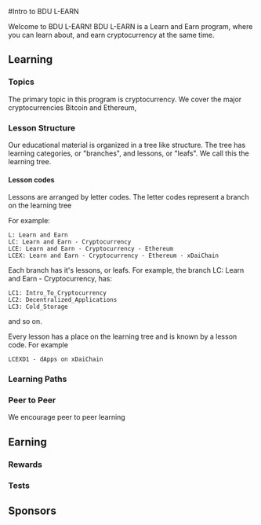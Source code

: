 #Intro to BDU L-EARN

Welcome to BDU L-EARN! BDU L-EARN is a Learn and Earn program, where you can learn about, and earn cryptocurrency at the same time.


## Learning
### Topics

The primary topic in this program is cryptocurrency. We cover the major cryptocurrencies Bitcoin and Ethereum,

### Lesson Structure
Our educational material is organized in a tree like structure. The tree has learning categories, or "branches", and lessons, or "leafs". We call this the learning tree.

#### Lesson codes
Lessons are arranged by letter codes. The letter codes represent a branch on the learning tree

For example:
```
L: Learn and Earn
LC: Learn and Earn - Cryptocurrency
LCE: Learn and Earn - Cryptocurrency - Ethereum
LCEX: Learn and Earn - Cryptocurrency - Ethereum - xDaiChain
```
Each branch has it's lessons, or leafs.  For example, the branch LC: Learn and Earn - Cryptocurrency, has:
```
LC1: Intro_To_Cryptocurrency
LC2: Decentralized_Applications
LC3: Cold_Storage
```
and so on.

Every lesson has a place on the learning tree and is known by a lesson code. For example
```
LCEXD1 - dApps on xDaiChain
```

### Learning Paths


### Peer to Peer
We encourage peer to peer learning
## Earning
### Rewards
### Tests

## Sponsors
